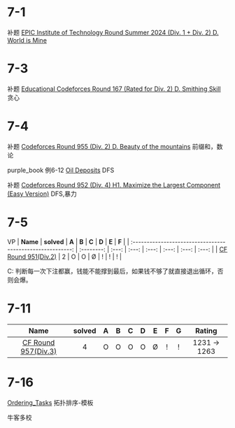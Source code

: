 # 7-1
补题 [EPIC Institute of Technology Round Summer 2024 (Div. 1 + Div. 2) D. World is Mine](https://codeforces.com/contest/1987/problem/D)

# 7-3

补题 [Educational Codeforces Round 167 (Rated for Div. 2) D. Smithing Skill](https://codeforces.com/contest/1989/standings/participant/185068736#p185068736)
贪心

# 7-4

补题 [Codeforces Round 955 (Div. 2) D. Beauty of the mountains](https://codeforces.com/contest/1982/problem/D)
前缀和，数论

purple_book 例6-12 [Oil Deposits](https://vjudge.net/problem/UVA-572)
DFS

补题 [Codeforces Round 952 (Div. 4) H1. Maximize the Largest Component (Easy Version)](https://codeforces.com/contest/1985/problem/H1)
DFS,暴力

# 7-5

VP
|                       **Name**                             | **solved** | **A** | **B** | **C** | **D** | **E** | **F** | 
| :--------------------------------------------------------: | :--------: | :---: | :---: | :---: | :---: | :---: | :---: | 
| [CF Round 951(Div.2)](https://codeforces.com/contest/1929) |     2      |   Ο   |   O   |   Ø   |   !   |   !   |   !   | 

C: 判断每一次下注都赢，钱能不能撑到最后，如果钱不够了就直接退出循环，否则会爆。

# 7-11

|                       **Name**                             | **solved** | **A** | **B** | **C** | **D** | **E** | **F** | **G** |    **Rating**    |
| :--------------------------------------------------------: | :--------: | :---: | :---: | :---: | :---: | :---: | :---: | :---: | :--------------: |
| [CF Round 957(Div.3)](https://codeforces.com/contest/1992) |     4      |   O   |   O   |   O   |   O   |   Ø   |   !   |   !   | 1231 &rarr; 1263 |




# 7-16

[Ordering_Tasks](https://vjudge.net/problem/UVA-10305)
拓扑排序-模板

牛客多校
